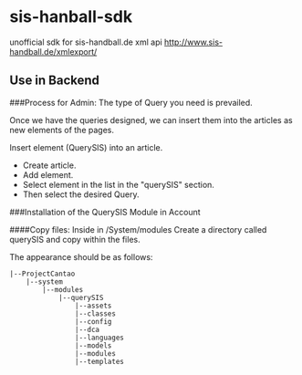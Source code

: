 # sis-hanball-sdk
unofficial sdk for sis-handball.de xml api <http://www.sis-handball.de/xmlexport/>

## Use in Backend

###Process for Admin:
The type of Query you need is prevailed.

Once we have the queries designed, we can insert them into the articles as new elements of the pages.

Insert element (QuerySIS) into an article.
- Create article.
- Add element.
- Select element in the list in the "querySIS" section.
- Then select the desired Query.

###Installation of the QuerySIS Module in Account

####Copy files:
Inside in /System/modules
Create a directory called querySIS and copy within the files.

The appearance should be as follows:


	|--ProjectCantao
        |--system
            |--modules
                |--querySIS
                    |--assets
                    |--classes
                    |--config
                    |--dca
                    |--languages
                    |--models
                    |--modules
                    |--templates